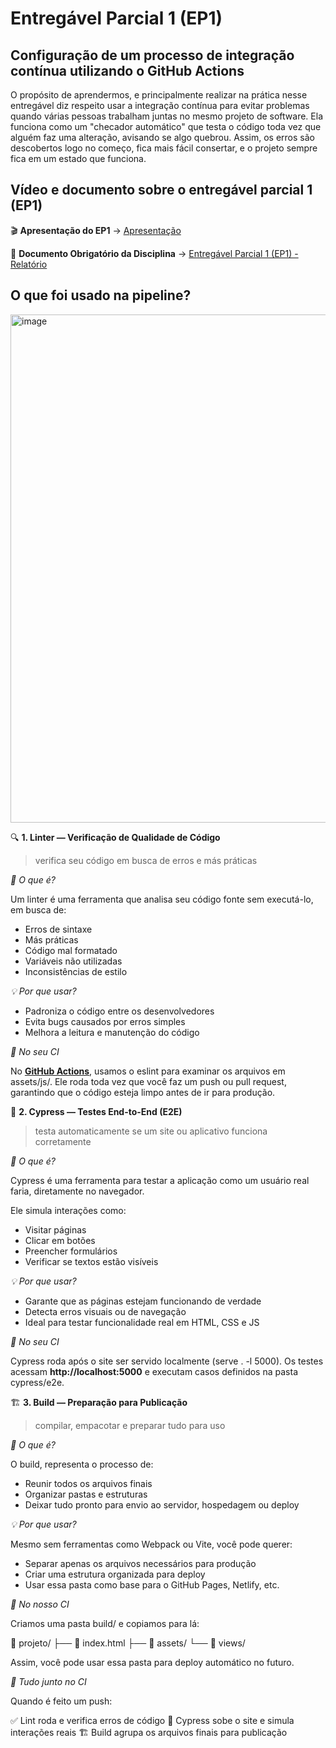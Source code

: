
#  Entregável Parcial 1 (EP1)

##  Configuração de um processo de integração contínua utilizando o GitHub Actions

  

O propósito de aprendermos, e principalmente realizar na prática nesse entregável diz respeito usar a integração contínua para evitar problemas quando várias pessoas trabalham juntas no mesmo projeto de software. Ela funciona como um "checador automático" que testa o código toda vez que alguém faz uma alteração, avisando se algo quebrou. Assim, os erros são descobertos logo no começo, fica mais fácil consertar, e o projeto sempre fica em um estado que funciona.

  

##  Vídeo e documento sobre o entregável parcial 1 (EP1)
🎬 **Apresentação do EP1**
    -> [Apresentação](https://www.youtube.com/watch?v=oTqaw-nsfEE)

📄 **Documento Obrigatório da  Disciplina**
     -> [Entregável Parcial 1 (EP1) - Relatório](https://docs.google.com/document/d/1_VnVeQSXsw2X4ZG_k93ufnbYCXhp_ikSqv9oFokK_Rg/edit?usp=sharing)

##  O que foi usado na pipeline?
<img  width="1123"  height="813"  alt="image"  src="https://github.com/user-attachments/assets/58173016-00e4-4e8e-8b77-4fda6ac2a777" />

  

🔍 **1. Linter — Verificação de Qualidade de Código**

  

> verifica seu código em busca de erros e más práticas

*📌 O que é?*

  

Um linter é uma ferramenta que analisa seu código fonte sem executá-lo, em busca de:

 - Erros de sintaxe
 - Más práticas
 - Código mal formatado
 - Variáveis não utilizadas
 - Inconsistências de estilo  

*💡 Por que usar?*

 - Padroniza o código entre os desenvolvedores
 - Evita bugs causados por erros simples
 - Melhora a leitura e manutenção do código

  

*🚀 No seu CI*

No **[GitHub Actions](https://github.com/jifa-team/ep1-pi4/actions)**, usamos o eslint para examinar os arquivos em assets/js/. Ele roda toda vez que você faz um push ou pull request, garantindo que o código esteja limpo antes de ir para produção.

  
  

🧪 **2. Cypress — Testes End-to-End (E2E)**

> testa automaticamente se um site ou aplicativo funciona corretamente

*📌 O que é?*

Cypress é uma ferramenta para testar a aplicação como um usuário real faria, diretamente no navegador.

Ele simula interações como: 

 - Visitar páginas
 - Clicar em botões
 - Preencher formulários
 - Verificar se textos estão visíveis

  

*💡 Por que usar?*

 - Garante que as páginas estejam funcionando de verdade
 - Detecta erros visuais ou de navegação
 - Ideal para testar funcionalidade real em  HTML, CSS e JS

  

*🚀 No seu CI*

Cypress roda após o site ser servido localmente (serve . -l 5000). Os testes acessam **http://localhost:5000** e executam casos definidos na pasta cypress/e2e.

🏗️ **3. Build — Preparação para Publicação**

> compilar, empacotar e preparar tudo para uso

*📌 O que é?*

O build, representa o processo de: 

 - Reunir todos os arquivos finais
 - Organizar pastas e estruturas
 - Deixar tudo pronto para envio ao servidor, hospedagem ou deploy  

*💡 Por que usar?*

Mesmo sem ferramentas como Webpack ou Vite, você pode querer:

 - Separar apenas os arquivos necessários para produção
 - Criar uma estrutura organizada para deploy
 - Usar essa pasta como base para o GitHub Pages, Netlify, etc.

  

*🚀 No nosso CI*

Criamos uma pasta build/ e copiamos para lá:  

📂 projeto/
    ├── 📄 index.html
    ├── 📂 assets/
    └── 📂 views/  

Assim, você pode usar essa pasta para deploy automático no futuro.  

*🔁 Tudo junto no CI*

Quando é feito um push: 

✅ Lint roda e verifica erros de código
🧪 Cypress sobe o site e simula interações reais
🏗️ Build agrupa os arquivos finais para publicação
